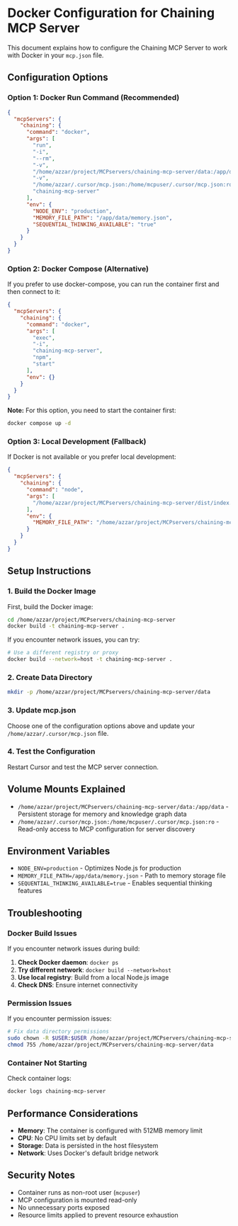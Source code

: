 # Docker Configuration for Chaining MCP Server

This document explains how to configure the Chaining MCP Server to work with Docker in your `mcp.json` file.

## Configuration Options

### Option 1: Docker Run Command (Recommended)

```json
{
  "mcpServers": {
    "chaining": {
      "command": "docker",
      "args": [
        "run",
        "-i",
        "--rm",
        "-v",
        "/home/azzar/project/MCPservers/chaining-mcp-server/data:/app/data",
        "-v",
        "/home/azzar/.cursor/mcp.json:/home/mcpuser/.cursor/mcp.json:ro",
        "chaining-mcp-server"
      ],
      "env": {
        "NODE_ENV": "production",
        "MEMORY_FILE_PATH": "/app/data/memory.json",
        "SEQUENTIAL_THINKING_AVAILABLE": "true"
      }
    }
  }
}
```

### Option 2: Docker Compose (Alternative)

If you prefer to use docker-compose, you can run the container first and then connect to it:

```json
{
  "mcpServers": {
    "chaining": {
      "command": "docker",
      "args": [
        "exec",
        "-i",
        "chaining-mcp-server",
        "npm",
        "start"
      ],
      "env": {}
    }
  }
}
```

**Note:** For this option, you need to start the container first:
```bash
docker compose up -d
```

### Option 3: Local Development (Fallback)

If Docker is not available or you prefer local development:

```json
{
  "mcpServers": {
    "chaining": {
      "command": "node",
      "args": [
        "/home/azzar/project/MCPservers/chaining-mcp-server/dist/index.js"
      ],
      "env": {
        "MEMORY_FILE_PATH": "/home/azzar/project/MCPservers/chaining-mcp-server/data/memory.json"
      }
    }
  }
}
```

## Setup Instructions

### 1. Build the Docker Image

First, build the Docker image:

```bash
cd /home/azzar/project/MCPservers/chaining-mcp-server
docker build -t chaining-mcp-server .
```

If you encounter network issues, you can try:

```bash
# Use a different registry or proxy
docker build --network=host -t chaining-mcp-server .
```

### 2. Create Data Directory

```bash
mkdir -p /home/azzar/project/MCPservers/chaining-mcp-server/data
```

### 3. Update mcp.json

Choose one of the configuration options above and update your `/home/azzar/.cursor/mcp.json` file.

### 4. Test the Configuration

Restart Cursor and test the MCP server connection.

## Volume Mounts Explained

- `/home/azzar/project/MCPservers/chaining-mcp-server/data:/app/data` - Persistent storage for memory and knowledge graph data
- `/home/azzar/.cursor/mcp.json:/home/mcpuser/.cursor/mcp.json:ro` - Read-only access to MCP configuration for server discovery

## Environment Variables

- `NODE_ENV=production` - Optimizes Node.js for production
- `MEMORY_FILE_PATH=/app/data/memory.json` - Path to memory storage file
- `SEQUENTIAL_THINKING_AVAILABLE=true` - Enables sequential thinking features

## Troubleshooting

### Docker Build Issues

If you encounter network issues during build:

1. **Check Docker daemon**: `docker ps`
2. **Try different network**: `docker build --network=host`
3. **Use local registry**: Build from a local Node.js image
4. **Check DNS**: Ensure internet connectivity

### Permission Issues

If you encounter permission issues:

```bash
# Fix data directory permissions
sudo chown -R $USER:$USER /home/azzar/project/MCPservers/chaining-mcp-server/data
chmod 755 /home/azzar/project/MCPservers/chaining-mcp-server/data
```

### Container Not Starting

Check container logs:

```bash
docker logs chaining-mcp-server
```

## Performance Considerations

- **Memory**: The container is configured with 512MB memory limit
- **CPU**: No CPU limits set by default
- **Storage**: Data is persisted in the host filesystem
- **Network**: Uses Docker's default bridge network

## Security Notes

- Container runs as non-root user (`mcpuser`)
- MCP configuration is mounted read-only
- No unnecessary ports exposed
- Resource limits applied to prevent resource exhaustion
